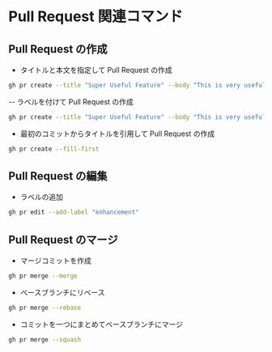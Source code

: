 # Pull Request 関連コマンド

## Pull Request の作成

- タイトルと本文を指定して Pull Request の作成

```bash
gh pr create --title "Super Useful Feature" --body "This is very useful"
```

-- ラベルを付けて Pull Request の作成

```bash
gh pr create --title "Super Useful Feature" --body "This is very useful" --label "enhancement"
```

- 最初のコミットからタイトルを引用して Pull Request の作成

```bash
gh pr create --fill-first
```

## Pull Request の編集

- ラベルの追加

```bash
gh pr edit --add-label "enhancement"
```

## Pull Request のマージ

- マージコミットを作成

```bash
gh pr merge --merge
```

- ベースブランチにリベース

```bash
gh pr merge --rebase
```

- コミットを一つにまとめてベースブランチにマージ

```bash
gh pr merge --squash
```
